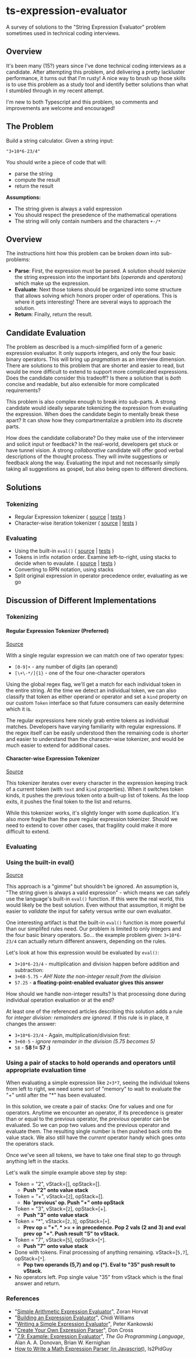 # ts-expression-evaluator

A survey of solutions to the "String Expression Evaluator" problem sometimes
used in technical coding interviews.

## Overview

It's been many (15?) years since I've done technical coding interviews as a
candidate. After attempting this problem, and delivering a pretty lackluster
performance, it turns out that I'm rusty! A nice way to brush up those skills is
to use this problem as a study tool and identify better solutions than what I
stumbled through in my recent attempt.

I'm new to both Typescript and this problem, so comments and improvements are
welcome and encouraged!

## The Problem

Build a string calculator. Given a string input:

    "3+10*6-23/4"

You should write a piece of code that will:

* parse the string
* compute the result
* return the result

**Assumptions:**

* The string given is always a valid expression
* You should respect the presedence of the mathematical operations
* The string will only contain numbers and the characters `+-/*`

## Overview

The instructions hint how this problem can be broken down into sub-problems:

* **Parse**: First, the expression must be parsed. A solution should _tokenize_
  the string expression into the important bits (_operands_ and _operators_)
  which make up the expression.
* **Evaluate**: Next those tokens should be organized into some structure that
  allows solving which honors proper order of operations. This is where it gets
  interesting! There are several ways to approach the solution.
* **Return**: Finally, return the result.

## Candidate Evaluation

The problem as described is a much-simplified form of a generic expression
evaluator. It only supports integers, and only the four basic binary operators.
This will bring up _pragmatism_ as an interview dimension. There are solutions
to this problem that are shorter and easier to read, but would be more difficult
to extend to support more complicated expressions. Does the candidate consider
this tradeoff? Is there a solution that is _both_ concise and readable, but also
extensible for more complicated requirements?

This problem is also complex enough to break into sub-parts. A strong candidate
would ideally separate tokenizing the expression from evaluating the expression.
When does the candidate begin to mentally break these apart? It can show how
they compartmentalize a problem into its discrete parts.

How does the candidate collaborate? Do they make use of the interviewer and
solicit input or feedback? In the real-world, developers get stuck or have
tunnel vision. A strong _collaborative_ candidate will offer good verbal
descriptions of the thought process. They will invite suggestions or feedback
along the way. Evaluating the input and not necessarily simply taking all
suggestions as gospel, but also being open to different directions.

## Solutions

### Tokenizing

* Regular Expression tokenizer ( [source](./src/tokenize_regex.ts) | [tests](./tests/tokenize_regex.test.ts) )
* Character-wise iteration tokenizer ( [source](.src/tokenize_charwise.ts) | [tests](./tests/tokenize_charwise.test.ts) )

### Evaluating

* Using the built-in `eval()` ( [source](./src/eval.ts) |
  [tests](./tests/eval.test.ts) )
* Tokens in infix notation order. Examine left-to-right, using stacks to decide when to evaulate. ( [source](./src/infix-stacks.ts) | [tests](./tests/eval.test.ts) )
* Converting to RPN notation, using stacks
* Split original expression in operator precedence order, evaluating as we go

## Discussion of Different Implementations

### Tokenizing

#### Regular Expression Tokenizer (Preferred)

[Source](./src/tokenize_regex.ts)

With a single regular expression we can match one of two operator types:

* `[0-9]+` - any number of digits (an operand)
* `[\+\-*/]{1}` - one of the four one-character operators

Using the global regex flag, we'll get a match for each individual token in the
entire string. At the time we detect an individual token, we can also classify
that token as either operand or operator and set a `kind` property on our custom
`Token` interface so that future consumers can easily determine which it is.

The regular expressions here nicely grab entire tokens as individual matches.
Developers have varying familiarity with regular expressions. If the regex
itself can be easily understood then the remaining code is shorter and easier to
understand than the character-wise tokenizer, and would be much easier to extend
for additional cases.

#### Character-wise Expression Tokenizer

[Source](.src/tokenize_charwise.ts)

This tokenizer iterates over every character in the expression keeping track of
a current token (with `text` and `kind` properties). When it switches token
kinds, it pushes the previous token onto a built-up list of tokens. As the loop
exits, it pushes the final token to the list and returns.

While this tokenizer works, it's slightly longer with some duplication. It's
also more fragile than the pure regular expression tokenizer. Should we need to
extend to cover other cases, that fragility could make it more difficult to
extend.

### Evaluating

### Using the built-in eval()

[Source](./src/eval.ts)

This approach is a "gimme" but shouldn't be ignored. An assumption is, "The
string given is always a valid expression" - which means we can safely use the
language's built-in `eval()` function. If this were the real world, this would
likely be the best solution. Even without that assumption, it might be easier to
_validate_ the input for safety versus write our own evaluator.

One interesting artifact is that the built-in `eval()` function is more powerful
than our simplifed rules need. Our problem is limited to only integers and the
four basic binary operators. So... the example problem given: `3+10*6-23/4` can
actually return different answers, depending on the rules.

Let's look at how this expression would be evaluated by `eval()`:

* `3+10*6-23/4` - multiplication and division happen before addition and subtraction:
* `3+60-5.75` - _AH! Note the non-integer result from the division_
* `57.25` - **a floating-point-enabled evaluator gives this answer**

How should we handle non-integer results? Is that processing done during
individual operation evaluation or at the end?

At least one of the referenced articles describing this solution adds a rule for
_integer division: remainders are ignored_. If this rule is in place, it changes
the answer:

* `3+10*6-23/4` - Again, multiplication/division first:
* `3+60-5` - _ignore remainder in the division (5.75 becomes 5)_
* `58` - **58 != 57 :)**

### Using a pair of stacks to hold operands and operators until appropriate evaluation time

When evaluating a simple expression like `2+3*7`, seeing the individual
tokens from left to right, we need some sort of "memory" to wait to evaluate the
"+" until after the "*" has been evaluated.

In this solution, we create a pair of stacks: One for values and one for
operators. Anytime we encounter an operator, if its precedence is greater than
or equal to the previous operator, the _previous_ operator can be evaluated. So we
can pop two values and the previous operator and evaluate them. The resulting
single number is then pushed back onto the value stack. We also still have the
_current_ operator handy which goes onto the operators stack.

Once we've seen all tokens, we have to take one final step to go through
anything left in the stacks.

Let's walk the simple example above step by step:

* Token = "2", vStack=[], opStack=[].
  * **Push "2" onto value stack**
* Token = "+", vStack=[`2`], opStack=[].
  * **No 'previous' op. Push "+" onto opStack**
* Token = "3", vStack=[`2`], opStack=[+].
  * **Push "3" onto value stack**
* Token = "*", vStack=[`2,3`], opStack=[`+`].
  * **Prev op = "+". * >= + in precedence. Pop 2 vals (2 and 3) and eval prev op "+". Push result "5" to vStack.**
* Token = "7", vStack=[`5`], opStack=[`*`].
  * **Push "7" onto value stack**
* Done with tokens. Final processing of anything remaining. vStack=[`5,7`], opStack=[`*`].
  * **Pop two operands (5,7) and op (*). Eval to "35" push result to vStack.**
* No operators left. Pop single value "35" from vStack which is the final answer and return.

### References

* "[Simple Arithmetic Expression Evaluator](https://codinghelmet.com/exercises/expression-evaluator)", Zoran Horvat
* "[Building an Expression Evaluator](https://chidiwilliams.com/post/evaluator/)", Chidi Williams
* "[Writing a Simple Expression Evaluator](https://www.strchr.com/expression_evaluator)", Peter Kankowski
* "[Create Your Own Expression Parser](https://levelup.gitconnected.com/create-your-own-expression-parser-d1f622077796)", Don Cross
* "[7.9: Example: Expression Evaluator](https://www.oreilly.com/library/view/the-go-programming/9780134190570/ebook_split_068.html)", _The Go Programming Language_, Alan A. A. Donovan, Brian W. Kernighan
* [How to Write a Math Expression Parser (in Javascript)](https://medium.com/@stoopidguy1992/how-to-write-a-math-expression-parser-in-javascript-b5147bc9466b), Is2PidGuy